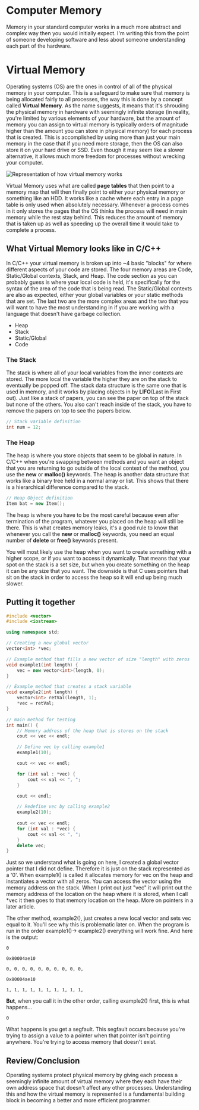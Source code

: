 ﻿
# Computer Memory

Memory in your standard computer works in a much more abstract and complex way then you would initially expect. I'm writing this from the point of someone developing software and less about someone understanding each part of the hardware.

# Virtual Memory

Operating systems (OS) are the ones in control of all of the physical memory in your computer. This is a safeguard to make sure that memory is being allocated fairly to all processes, the way this is done by a concept called **Virtual Memory**. As the name suggests, it means that it's shrouding the physical memory in hardware with seemingly infinite storage (in reality, you're limited by various elements of your hardware, but the amount of memory you can assign to virtual memory is typically orders of magnitude higher than the amount you can store in physical memory) for each process that is created. This is accomplished by using more than just your main memory in the case that if you need more storage, then the OS can also store it on your hard drive or SSD. Even though it may seem like a slower alternative, it allows much more freedom for processes without wrecking your computer.

![Representation of how virtual memory works](./virtual_memory.svg)

Virtual Memory uses what are called **page tables** that then point to a memory map that will then finally point to either your physical memory or something like an HDD. It works like a cache where each entry in a page table is only used when absolutely necessary. Whenever a process comes in it only stores the pages that the OS thinks the process will need in main memory while the rest stay behind. This reduces the amount of memory that is taken up as well as speeding up the overall time it would take to complete a process.

## What Virtual Memory looks like in C/C++

In C/C++ your virtual memory is broken up into ~4 basic "blocks" for where different aspects of your code are stored. The four memory areas are Code, Static/Global contexts, Stack, and Heap. The code section as you can probably guess is where your local code is held, it's specifically for the syntax of the area of the code that is being read. The Static/Global contexts are also as expected, either your global variables or your static methods that are set. The last two are the more complex areas and the two that you will want to have the most understanding in if you are working with a language that doesn't have garbage collection.

- Heap
- Stack
- Static/Global
- Code

### The Stack

The stack is where all of your local variables from the inner contexts are stored. The more local the variable the higher they are on the stack to eventually be popped off. The stack data structure is the same one that is used in memory, and it works by placing objects in by **LIFO**(Last in First out). Just like a stack of papers, you can see the paper on top of the stack but none of the others. You also can't reach inside of the stack, you have to remove the papers on top to see the papers below.

```cpp
// Stack variable definition
int num = 12;
```

### The Heap

The heap is where you store objects that seem to be global in nature. In C/C++ when you're swapping between methods and you want an object that you are returning to go outside of the local context of the method, you use the **new** or **malloc()** keywords. The heap is another data structure that works like a binary tree held in a normal array or list. This shows that there is a hierarchical difference compared to the stack.

```cpp
// Heap Object definition
Item bat = new Item();
```

The heap is where you have to be the most careful because even after termination of the program, whatever you placed on the heap will still be there. This is what creates memory leaks, it's a good rule to know that whenever you call the **new** or **malloc()** keywords, you need an equal number of **delete** or **free()** keywords present.

You will most likely use the heap when you want to create something with a higher scope, or if you want to access it dynamically. That means that your spot on the stack is a set size, but when you create something on the heap it can be any size that you want. The downside is that C uses pointers that sit on the stack in order to access the heap so it will end up being much slower.

## Putting it together

```cpp
#include <vector>
#include <iostream>

using namespace std;

// Creating a new global vector
vector<int> *vec;

// Example method that fills a new vector of size "length" with zeros
void example1(int length) {
	vec = new vector<int>(length, 0);
}

// Example method that creates a stack variable
void example2(int length) {
	vector<int> retVal(length, 1);
	*vec = retVal;
}

// main method for testing
int main() {
	// Memory address of the heap that is stores on the stack
	cout << vec << endl;

	// Define vec by calling example1
	example1(10);

	cout << vec << endl;

	for (int val : *vec) {
		cout << val << ", ";
	}

	cout << endl;

	// Redefine vec by calling example2
	example2(10);
	
	cout << vec << endl;
	for (int val : *vec) {
		cout << val << ", ";
	}
	delete vec;
}
```

Just so we understand what is going on here, I created a global vector pointer that I did not define. Therefore it is just on the stack represented as a '0'. When example1() is called it allocates memory for vec on the heap and instantiates a vector with all zeros. You can access the vector using the memory address on the stack. When I print out just "vec" it will print out the memory address of the location on the heap where it is stored, when I call *vec it then goes to that memory location on the heap. More on pointers in a later article.

The other method, example2(), just creates a new local vector and sets vec equal to it. You'll see why this is problematic later on. When the program is run in the order example1()$\to$ example2() everything will work fine. And here is the output:

```
0

0x80004ae10

0, 0, 0, 0, 0, 0, 0, 0, 0, 0,

0x80004ae10

1, 1, 1, 1, 1, 1, 1, 1, 1, 1,
```

**But**, when you call it in the other order, calling example2() first, this is what happens...

```
0
```

What happens is you get a segfault. This segfault occurs because you're trying to assign a value to a pointer when that pointer isn't pointing anywhere. You're trying to access memory that doesn't exist.

## Review/Conclusion

Operating systems protect physical memory by giving each process a seemingly infinite amount of virtual memory where they each have their own address space that doesn't affect any other processes. Understanding this and how the virtual memory is represented is a fundamental building block in becoming a better and more efficient programmer.
